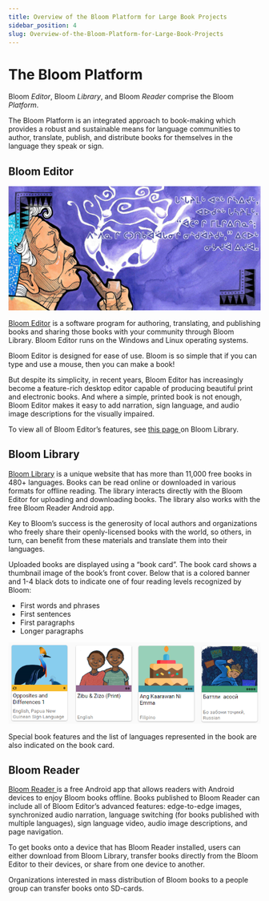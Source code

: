 ```yaml
---
title: Overview of the Bloom Platform for Large Book Projects
sidebar_position: 4
slug: Overview-of-the-Bloom-Platform-for-Large-Book-Projects
---
```




# The Bloom Platform


Bloom _Editor_, Bloom _Library_, and Bloom _Reader_ comprise the Bloom _Platform_. 


The Bloom Platform is an integrated approach to book-making which provides a robust and sustainable means for language communities to author, translate, publish, and distribute books for themselves in the language they speak or sign.


## Bloom Editor


![](./749601441.png)


[Bloom Editor](https://bloomlibrary.org/page/create/downloads) is a software program for authoring, translating, and publishing books and sharing those books with your community through Bloom Library. Bloom Editor runs on the Windows and Linux operating systems. 


Bloom Editor is designed for ease of use. Bloom is so simple that if you can type and use a mouse, then you can make a book!


But despite its simplicity, in recent years, Bloom Editor has increasingly become a feature-rich desktop editor capable of producing beautiful print and electronic books. And where a simple, printed book is not enough, Bloom Editor makes it easy to add narration, sign language, and audio image descriptions for the visually impaired.


To view all of Bloom Editor’s features, see [this page ](https://bloomlibrary.org/page/create/page/feature-matrix)on Bloom Library.


## Bloom Library


[Bloom Library](https://bloomlibrary.org/read) is a unique website that has more than 11,000 free books in 480+ languages. Books can be read online or downloaded in various formats for offline reading. The library interacts directly with the Bloom Editor for uploading and downloading books. The library also works with the free Bloom Reader Android app.


Key to Bloom’s success is the generosity of local authors and organizations who freely share their openly-licensed books with the world, so others, in turn, can benefit from these materials and translate them into their languages.


Uploaded books are displayed using a “book card”. The book card shows a thumbnail image of the book’s front cover. Below that is a colored banner and 1-4 black dots to indicate one of four reading levels recognized by Bloom: 

- First words and phrases
- First sentences
- First paragraphs
- Longer paragraphs

![](./55130788.png)


Special book features and the list of languages represented in the book are also indicated on the book card.


## Bloom Reader


[Bloom Reader ](https://play.google.com/store/apps/details?id=org.sil.bloom.reader)is a free Android app that allows readers with Android devices to enjoy Bloom books offline. Books published to Bloom Reader can include all of Bloom Editor’s advanced features: edge-to-edge images, synchronized audio narration, language switching (for books published with multiple languages), sign language video, audio image descriptions, and page navigation.


To get books onto a device that has Bloom Reader installed, users can either download from Bloom Library, transfer books directly from the Bloom Editor to their devices, or share from one device to another.


Organizations interested in mass distribution of Bloom books to a people group can transfer books onto SD-cards.

